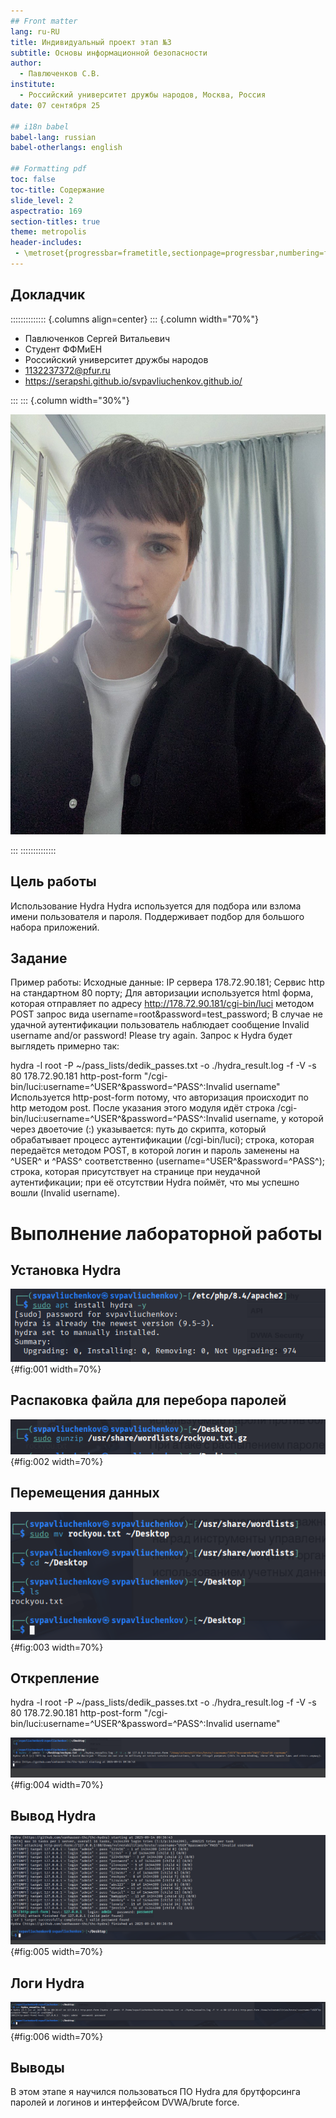 ```yaml
---
## Front matter
lang: ru-RU
title: Индивидуальный проект этап №3
subtitle: Основы информационной безопасности
author:
  - Павлюченков С.В.
institute:
  - Российский университет дружбы народов, Москва, Россия
date: 07 сентября 25

## i18n babel
babel-lang: russian
babel-otherlangs: english

## Formatting pdf
toc: false
toc-title: Содержание
slide_level: 2
aspectratio: 169
section-titles: true
theme: metropolis
header-includes:
 - \metroset{progressbar=frametitle,sectionpage=progressbar,numbering=fraction}
---
```



## Докладчик

:::::::::::::: {.columns align=center}
::: {.column width="70%"}

  * Павлюченков Сергей Витальевич
  * Студент ФФМиЕН
  * Российский университет дружбы народов
  * [1132237372@pfur.ru](mailto:1132237372@pfur.ru)
  * <https://serapshi.github.io/svpavliuchenkov.github.io/>

:::
::: {.column width="30%"}

![](./image/my_photo.jpg)

:::
::::::::::::::


## Цель работы

Использование Hydra
Hydra используется для подбора или взлома имени пользователя и пароля.
Поддерживает подбор для большого набора приложений.


## Задание


Пример работы:
Исходные данные:
IP сервера 178.72.90.181;
Сервис http на стандартном 80 порту;
Для авторизации используется html форма, которая отправляет по адресу http://178.72.90.181/cgi-bin/luci методом POST запрос вида username=root&password=test_password;
В случае не удачной аутентификации пользователь наблюдает сообщение Invalid username and/or password! Please try again.
Запрос к Hydra будет выглядеть примерно так:

hydra -l root -P ~/pass_lists/dedik_passes.txt -o ./hydra_result.log -f -V -s 80 178.72.90.181 http-post-form "/cgi-bin/luci:username=^USER^&password=^PASS^:Invalid username"
Используется http-post-form потому, что авторизация происходит по http методом post.
После указания этого модуля идёт строка /cgi-bin/luci:username=^USER^&password=^PASS^:Invalid username, у которой через двоеточие (:) указывается:
путь до скрипта, который обрабатывает процесс аутентификации (/cgi-bin/luci);
строка, которая передаётся методом POST, в которой логин и пароль заменены на ^USER^ и ^PASS^ соответственно (username=^USER^&password=^PASS^);
строка, которая присутствует на странице при неудачной аутентификации; при её отсутствии Hydra поймёт, что мы успешно вошли (Invalid username).

# Выполнение лабораторной работы


## Установка Hydra 

![интерфейса](image/1.png){#fig:001 width=70%}

## Распаковка файла для перебора паролей 

![Предварительные](image/2.png){#fig:002 width=70%}

##  Перемещения данных 

![Перемещение для более удобной работы](image/3.png){#fig:003 width=70%}


## Открепление 

hydra -l root -P ~/pass_lists/dedik_passes.txt -o ./hydra_result.log -f -V -s 80 178.72.90.181 http-post-form "/cgi-bin/luci:username=^USER^&password=^PASS^:Invalid username"

![Запуск Hydra ](image/4.png){#fig:004 width=70%}

## Вывод Hydra 

![Подключение ](image/5.png){#fig:005 width=70%}

## Логи Hydra


![Печатаем созданые логи](image/6.png){#fig:006 width=70%}



## Выводы

В этом этапе я научился пользоваться ПО Hydra для брутфорсинга паролей и логинов и интерфейсом DVWA/brute force.
